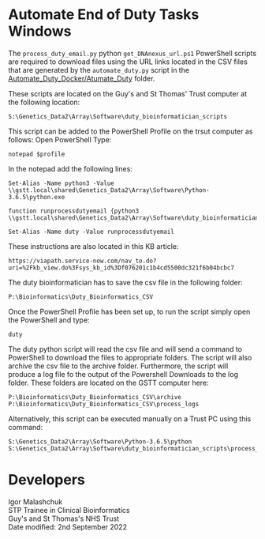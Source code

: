 # Automate End of Duty Tasks Windows

The `process_duty_email.py` python `get_DNAnexus_url.ps1` PowerShell scripts are required to download files using the URL links located in the CSV files that are generated by the `automate_duty.py` script in the [Automate_Duty_Docker/Atumate_Duty](https://github.com/moka-guys/Automate_Duty/tree/develop/Automate_Duty_Docker/Automate_Duty) folder.

These scripts are located on the Guy's and St Thomas' Trust computer at the following location: 

~~~
S:\Genetics_Data2\Array\Software\duty_bioinformatician_scripts
~~~

This script can be added to the PowerShell Profile on the trsut computer as follows:
Open PowerShell
Type:
~~~
notepad $profile
~~~
In the notepad add the following lines:
~~~
Set-Alias -Name python3 -Value \\gstt.local\shared\Genetics_Data2\Array\Software\Python-3.6.5\python.exe

function runprocessdutyemail {python3 \\gstt.local\shared\Genetics_Data2\Array\Software\duty_bioinformatician_scripts\process_duty_email.py}

Set-Alias -Name duty -Value runprocessdutyemail
~~~

These instructions are also located in this KB article: 

~~~
https://viapath.service-now.com/nav_to.do?uri=%2Fkb_view.do%3Fsys_kb_id%3Df076201c1b4cd5500dc321f6b04bcbc7
~~~


The duty bioinformatician has to save the csv file in the following folder:

~~~
P:\Bioinformatics\Duty_Bioinformatics_CSV
~~~

Once the PowerShell Profile has been set up, to run the script simply open the PowerShell and type:

~~~
duty
~~~

The duty python script will read the csv file and will send a command to PowerShell to download the files to appropriate folders. The script will also archive the csv file to the archive folder. Furthermore, the script will produce a log file fo the output of the Powershell Downloads to the log folder. These folders are located on the GSTT computer here:

~~~
P:\Bioinformatics\Duty_Bioinformatics_CSV\archive
P:\Bioinformatics\Duty_Bioinformatics_CSV\process_logs
~~~

Alternatively, this script can be executed manually on a Trust PC using this command:

~~~
S:\Genetics_Data2\Array\Software\Python-3.6.5\python S:\Genetics_Data2\Array\Software\duty_bioinformatician_scripts\process_duty_email.py

~~~

# Developers
Igor Malashchuk <br />
STP Trainee in Clinical Bioinformatics <br />
Guy's and St Thomas's NHS Trust <br />
Date modified: 2nd September 2022